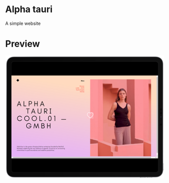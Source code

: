 # Alpha tauri
A simple website
# Preview
![img alt](https://github.com/pankaj-maker/alph-tauri/blob/5338f3959f243dba1cd540267d62428c3b441b5b/aplha.png)
